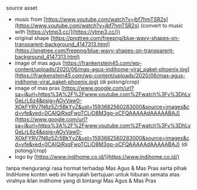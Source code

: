 source asset
- music from [https://www.youtube.com/watch?v=jbf7hmTSR2s](https://www.youtube.com/watch?v=jbf7hmTSR2s) (convert to music with [https://ytmp3.cc/](https://ytmp3.cc/))
- original shape [https://pngtree.com/freepng/blue-wavy-shapes-on-transparent-background_4147313.html](https://pngtree.com/freepng/blue-wavy-shapes-on-transparent-background_4147313.html)
- image of mas agus [https://frankenstein45.com/wp-content/uploads/2020/06/mas-agus-indihome-viral_paket-phoenix.jpg](https://frankenstein45.com/wp-content/uploads/2020/06/mas-agus-indihome-viral_paket-phoenix.jpg) (di potong/crop)
- image of mas pras [https://www.google.com/url?sa=i&url=https%3A%2F%2Fwww.youtube.com%2Fwatch%3Fv%3DhLvGeLrL6z4&psig=AOvVaw0-XOkFYRV7N6z5Zr5BkYvZ&ust=1593682560283000&source=images&cd=vfe&ved=0CAIQjRxqFwoTCLjO8M3gq-oCFQAAAAAdAAAAABAJ](https://www.google.com/url?sa=i&url=https%3A%2F%2Fwww.youtube.com%2Fwatch%3Fv%3DhLvGeLrL6z4&psig=AOvVaw0-XOkFYRV7N6z5Zr5BkYvZ&ust=1593682560283000&source=images&cd=vfe&ved=0CAIQjRxqFwoTCLjO8M3gq-oCFQAAAAAdAAAAABAJ) (di potong/crop)
- logo by [https://www.indihome.co.id/](https://www.indihome.co.id/)

tanpa mengurangi rasa hormat terhadap Mas Agus & Mas Pras serta pihak IndiHome konten web ini hanyalah bertujuan untuk hiburan semata atas viralnya iklan indihome yang di bintangi Mas Agus & Mas Pras

